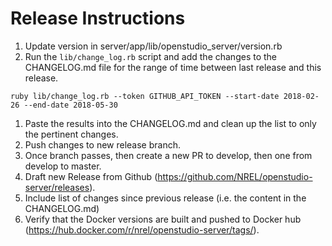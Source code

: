 # Release Instructions

1. Update version in server/app/lib/openstudio_server/version.rb
1. Run the `lib/change_log.rb` script and add the changes to the CHANGELOG.md file for the range of time between last release and this release.

```
ruby lib/change_log.rb --token GITHUB_API_TOKEN --start-date 2018-02-26 --end-date 2018-05-30
```

1. Paste the results into the CHANGELOG.md and clean up the list to only the pertinent changes.
1. Push changes to new release branch. 
1. Once branch passes, then create a new PR to develop, then one from develop to master.
1. Draft new Release from Github (https://github.com/NREL/openstudio-server/releases).
1. Include list of changes since previous release (i.e. the content in the CHANGELOG.md)
1. Verify that the Docker versions are built and pushed to Docker hub (https://hub.docker.com/r/nrel/openstudio-server/tags/).
